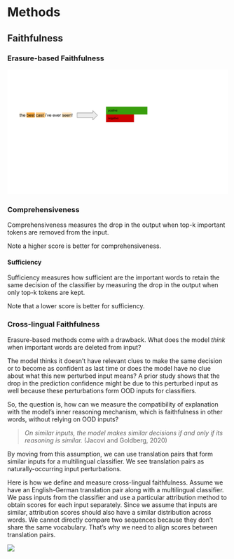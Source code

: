 # Methods

## Faithfulness

### Erasure-based Faithfulness

![](images/eraser.gif)

### Comprehensiveness

Comprehensiveness measures the drop in the output when top-k 
important tokens are removed from the input.

Note a higher score is better for comprehensiveness.

#### Sufficiency

Sufficiency measures how sufficient are the important words to 
retain the same decision of the classifier by measuring the drop in 
the output when only top-k tokens are kept.

Note that a lower score is better for sufficiency.

### Cross-lingual Faithfulness

Erasure-based methods come with a drawback. 
What does the model *think* when important words are deleted from input? 

The model thinks it doesn’t have relevant clues to make the same 
decision or to become as confident as last time or does the model have no clue about what this new perturbed input means? A prior study shows that the drop in the prediction confidence might be due to this perturbed input as well because these perturbations form OOD inputs for classifiers.

So, the question is, how can we measure the compatibility of explanation with the model’s inner reasoning mechanism, which is faithfulness in other words, without relying on OOD inputs?

> *On similar inputs, the model makes similar decisions if and only if its reasoning is similar.* (Jacovi and Goldberg, 2020) 

By moving from this assumption, we can use translation pairs that form similar inputs for a multilingual classifier. We see translation pairs as naturally-occurring input perturbations.

Here is how we define and measure cross-lingual faithfulness. Assume we have an English-German translation pair along with a multilingual classifier. We pass inputs from the classifier and use a particular attribution method to obtain scores for each input separately. Since we assume that inputs are similar, attribution scores should also have a similar distribution across words. We cannot directly compare two sequences because they don’t share the same vocabulary. That’s why we need to align scores between translation pairs.

![](images/cf.gif)

